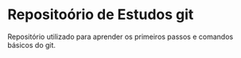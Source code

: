 # Repositoório de Estudos git

Repositório utilizado para aprender os primeiros passos e comandos básicos do git.